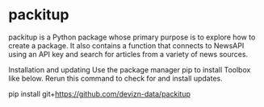 # packitup

packitup is a Python package whose primary purpose is to explore how to create a package. It also contains a function that connects to NewsAPI using an API key and search for articles from a variety of news sources. 

Installation and updating
Use the package manager pip to install Toolbox like below. Rerun this command to check for and install updates.

pip install git+https://github.com/devizn-data/packitup
